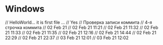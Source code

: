 # Windows
// HelloWorld... it is first file ...
// Yes
// Проверка записи коммита
// 4-я строчка коммита
// 02 Feb 21
// 02 Feb 21 11:21
// 02 Feb 21 11:32
// 02 Feb 21 11:33
// 02 Feb 21 11:35
// 02 Feb 21 12:16
// 02 Feb 21 14:44
// 02 Feb 21 22:29
// 02 Feb 21 22:37
// 03 Feb 21 12:01
// 03 Feb 21 12:02
